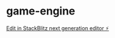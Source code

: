 # game-engine

[Edit in StackBlitz next generation editor ⚡️](https://stackblitz.com/~/github.com/bcrhbrhcdb/game-engine)